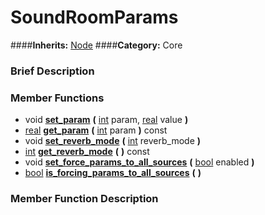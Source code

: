 #  SoundRoomParams  
####**Inherits:** [Node](class_node)
####**Category:** Core

###  Brief Description  


###  Member Functions 
  * void  **[set&#95;param](#set_param)**  **(** [int](class_int) param, [real](class_real) value  **)**
  * [real](class_real)  **[get&#95;param](#get_param)**  **(** [int](class_int) param  **)** const
  * void  **[set&#95;reverb&#95;mode](#set_reverb_mode)**  **(** [int](class_int) reverb_mode  **)**
  * [int](class_int)  **[get&#95;reverb&#95;mode](#get_reverb_mode)**  **(** **)** const
  * void  **[set&#95;force&#95;params&#95;to&#95;all&#95;sources](#set_force_params_to_all_sources)**  **(** [bool](class_bool) enabled  **)**
  * [bool](class_bool)  **[is&#95;forcing&#95;params&#95;to&#95;all&#95;sources](#is_forcing_params_to_all_sources)**  **(** **)**

###  Member Function Description  
